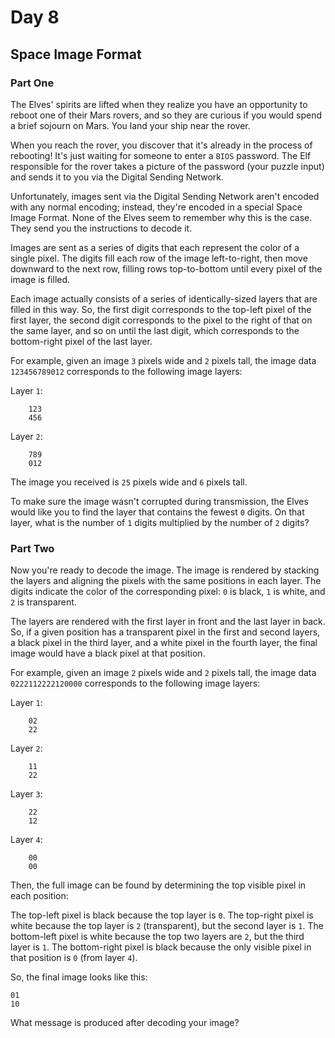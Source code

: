 # Day 8

## Space Image Format

### Part One

The Elves' spirits are lifted when they realize you have an opportunity to reboot one of their Mars rovers, and so they are curious if you would spend a brief sojourn on Mars. You land your ship near the rover.

When you reach the rover, you discover that it's already in the process of rebooting! It's just waiting for someone to enter a `BIOS` password. The Elf responsible for the rover takes a picture of the password (your puzzle input) and sends it to you via the Digital Sending Network.

Unfortunately, images sent via the Digital Sending Network aren't encoded with any normal encoding; instead, they're encoded in a special Space Image Format. None of the Elves seem to remember why this is the case. They send you the instructions to decode it.

Images are sent as a series of digits that each represent the color of a single pixel. The digits fill each row of the image left-to-right, then move downward to the next row, filling rows top-to-bottom until every pixel of the image is filled.

Each image actually consists of a series of identically-sized layers that are filled in this way. So, the first digit corresponds to the top-left pixel of the first layer, the second digit corresponds to the pixel to the right of that on the same layer, and so on until the last digit, which corresponds to the bottom-right pixel of the last layer.

For example, given an image `3` pixels wide and `2` pixels tall, the image data `123456789012` corresponds to the following image layers:

Layer `1`:

```raw
    123
    456
```

Layer `2`:

```raw
    789
    012
```

The image you received is `25` pixels wide and `6` pixels tall.

To make sure the image wasn't corrupted during transmission, the Elves would like you to find the layer that contains the fewest `0` digits. On that layer, what is the number of `1` digits multiplied by the number of `2` digits?

### Part Two

Now you're ready to decode the image. The image is rendered by stacking the layers and aligning the pixels with the same positions in each layer. The digits indicate the color of the corresponding pixel: `0` is black, `1` is white, and `2` is transparent.

The layers are rendered with the first layer in front and the last layer in back. So, if a given position has a transparent pixel in the first and second layers, a black pixel in the third layer, and a white pixel in the fourth layer, the final image would have a black pixel at that position.

For example, given an image `2` pixels wide and `2` pixels tall, the image data `0222112222120000` corresponds to the following image layers:

Layer `1`:

```raw
    02
    22
```

Layer `2`:

```raw
    11
    22
```

Layer `3`:

```raw
    22
    12
```

Layer `4`:

```raw
    00
    00
```

Then, the full image can be found by determining the top visible pixel in each position:

The top-left pixel is black because the top layer is `0`.
The top-right pixel is white because the top layer is `2` (transparent), but the second layer is `1`.
The bottom-left pixel is white because the top two layers are `2`, but the third layer is `1`.
The bottom-right pixel is black because the only visible pixel in that position is `0` (from layer `4`).

So, the final image looks like this:

```raw
01
10
```

What message is produced after decoding your image?
